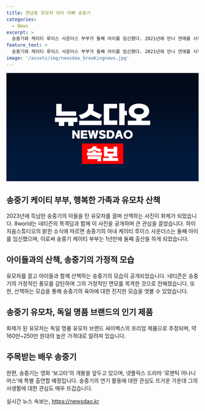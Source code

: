 ```yaml
---
title: 한남동 유모차 아이 아빠 송중기
categories:
  - News
excerpt: >
  송중기와 케이티 루이스 사운더스 부부가 둘째 아이를 임신했다. 2021년에 만나 연애를 시작한 둘은 2022년에 열애 소식을 알리고, 2023년에 결혼과 첫 아이 출산 소식을 전하며 주목받았다. 최근에는 송중기가 한남동에서 아들이 타는 유모차를 끌며 육아에 전념하는 모습이 포착되었다. 사진에는 송중기가 유모차를 직접 밀고 있으며, 유모차는 독일 명품 브랜드의 제품으로 추정되고 있다. 이 가족의 소식에 관심이 쏠리는 가운데, 송중기는 영화 ‘보고타’와 넷플릭스 드라마 ‘로맨틱 어나니머스’에 특별 출연할 예정이다. (단어수: 95)
feature_text: >
  송중기와 케이티 루이스 사운더스 부부가 둘째 아이를 임신했다. 2021년에 만나 연애를 시작한 둘은 2022년에 열애 소식을 알리고, 2023년에 결혼과 첫 아이 출산 소식을 전하며 주목받았다. 최근에는 송중기가 한남동에서 아들이 타는 유모차를 끌며 육아에 전념하는 모습이 포착되었다. 사진에는 송중기가 유모차를 직접 밀고 있으며, 유모차는 독일 명품 브랜드의 제품으로 추정되고 있다. 이 가족의 소식에 관심이 쏠리는 가운데, 송중기는 영화 ‘보고타’와 넷플릭스 드라마 ‘로맨틱 어나니머스’에 특별 출연할 예정이다. (단어수: 95)
image: '/assets/img/newsdao_breakingnews.jpg'
---
```


<p><img src="/assets/img/newsdao_breakingnews.jpg" alt="koreaapp 속보" /></p>

<h2 data-ke-size="size26">송중기 케이티 부부, 행복한 가족과 유모차 산책</h2>

<p data-ke-size="size16">2023년에 득남한 송중기의 아들을 탄 유모차를 끌며 산책하는 사진이 화제가 되었습니다. 8world는 네티즌의 목격담과 함께 이 사진을 공개하며 큰 관심을 끌었습니다. 하이지음스튜디오의 밝힌 소식에 따르면 송중기의 아내 케이티 루이스 사운더스는 둘째 아이를 임신했으며, 이로써 송중기 케이티 부부는 1년만에 둘째 출산을 하게 되었습니다.</p>

<h2 data-ke-size="size26">아이들과의 산책, 송중기의 가정적 모습</h2>

<p data-ke-size="size16">유모차를 끌고 아이들과 함께 산책하는 송중기의 모습이 공개되었습니다. 네티즌은 송중기의 가정적인 풍모를 감탄하며 그의 가정적인 면모를 목격한 것으로 전해졌습니다. 또한, 산책하는 모습을 통해 송중기의 육아에 대한 진지한 모습을 엿볼 수 있었습니다.</p>

<h2 data-ke-size="size26">송중기 유모차, 독일 명품 브랜드의 인기 제품</h2>

<p data-ke-size="size16">화제가 된 유모차는 독일 명품 유모차 브랜드 싸이벡스의 프리암 제품으로 추정되며, 약 160만~250만 원대의 높은 가격대로 알려져 있습니다.</p>

<h2 data-ke-size="size26">주목받는 배우 송중기</h2>

<p data-ke-size="size16">한편, 송중기는 영화 ‘보고타’의 개봉을 앞두고 있으며, 넷플릭스 드라마 ‘로맨틱 어나니머스’에 특별 출연할 예정입니다. 송중기의 연기 활동에 대한 관심도 뜨거운 가운데 그의 사생활에 대한 관심도 매우 뜨겁습니다.</p>
실시간 뉴스 속보는, <a href="https://newsdao.kr" rel="dofollow">https://newsdao.kr</a>


